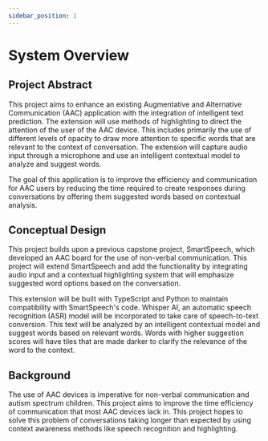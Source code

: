 ```yaml
---
sidebar_position: 1
---
```


# System Overview

## Project Abstract
This project aims to enhance an existing Augmentative and Alternative Communication (AAC) application with the integration of intelligent text prediction. The extension will use methods of highlighting to direct the attention of the user of the AAC device. This includes primarily the use of different levels of opacity to draw more attention to specific words that are relevant to the context of conversation. The extension will capture audio input through a microphone and use an intelligent contextual model to analyze and suggest words.

The goal of this application is to improve the efficiency and communication for AAC users by reducing the time required to create responses during conversations by offering them suggested words based on contextual analysis.

## Conceptual Design
This project builds upon a previous capstone project, SmartSpeech, which developed an AAC board for the use of non-verbal communication. This project will extend SmartSpeech and add the functionality by integrating audio input and a contextual highlighting system that will emphasize suggested word options based on the conversation.

This extension will be built with TypeScript and Python to maintain compatibility with SmartSpeech's code. Whisper AI, an automatic speech recognition (ASR) model will be incorporated to take care of speech-to-text conversion. This text will be analyzed by an intelligent contextual model and suggest words based on relevant words. Words with higher suggestion scores will have tiles that are made darker to clarify the relevance of the word to the context.

## Background
The use of AAC devices is imperative for non-verbal communication and autism spectrum children. This project aims to improve the time efficiency of communication that most AAC devices lack in. This project hopes to solve this problem of conversations taking longer than expected by using context awareness methods like speech recognition and highlighting.